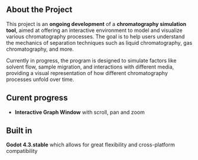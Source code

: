 ## About the Project
This project is an **ongoing development** of a **chromatography simulation tool**, aimed at offering an interactive environment to model and visualize various chromatography processes. The goal is to help users understand the mechanics of separation techniques such as liquid chromatography, gas chromatography, and more.

Currently in progress, the program is designed to simulate factors like solvent flow, sample migration, and interactions with different media, providing a visual representation of how different chromatography processes unfold over time.

## Curent progress
- **Interactive Graph Window** with scroll, pan and zoom

## Built in
**Godot 4.3.stable** which allows for great flexibility and cross-platform compatibility
